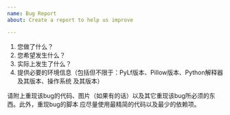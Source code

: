 ```yaml
---
name: Bug Report
about: Create a report to help us improve

---
```


1. 您做了什么？
2. 您希望发生什么？
3. 实际上发生了什么？
4. 提供必要的环境信息（包括但不限于：PyLf版本、Pillow版本、Python解释器及其版本、操作系统
及其版本）

请附上重现该bug的代码、图片（如果有的话）以及其它重现该bug所必须的东西。此外，重现bug的脚本
应尽量使用最精简的代码以及最少的依赖项。
